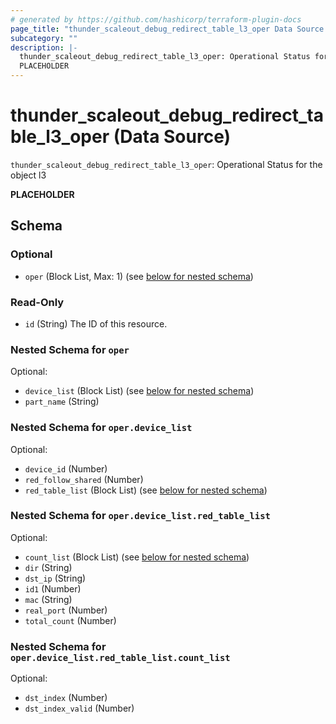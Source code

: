 ```yaml
---
# generated by https://github.com/hashicorp/terraform-plugin-docs
page_title: "thunder_scaleout_debug_redirect_table_l3_oper Data Source - terraform-provider-thunder"
subcategory: ""
description: |-
  thunder_scaleout_debug_redirect_table_l3_oper: Operational Status for the object l3
  PLACEHOLDER
---
```


# thunder_scaleout_debug_redirect_table_l3_oper (Data Source)

`thunder_scaleout_debug_redirect_table_l3_oper`: Operational Status for the object l3

__PLACEHOLDER__



<!-- schema generated by tfplugindocs -->
## Schema

### Optional

- `oper` (Block List, Max: 1) (see [below for nested schema](#nestedblock--oper))

### Read-Only

- `id` (String) The ID of this resource.

<a id="nestedblock--oper"></a>
### Nested Schema for `oper`

Optional:

- `device_list` (Block List) (see [below for nested schema](#nestedblock--oper--device_list))
- `part_name` (String)

<a id="nestedblock--oper--device_list"></a>
### Nested Schema for `oper.device_list`

Optional:

- `device_id` (Number)
- `red_follow_shared` (Number)
- `red_table_list` (Block List) (see [below for nested schema](#nestedblock--oper--device_list--red_table_list))

<a id="nestedblock--oper--device_list--red_table_list"></a>
### Nested Schema for `oper.device_list.red_table_list`

Optional:

- `count_list` (Block List) (see [below for nested schema](#nestedblock--oper--device_list--red_table_list--count_list))
- `dir` (String)
- `dst_ip` (String)
- `id1` (Number)
- `mac` (String)
- `real_port` (Number)
- `total_count` (Number)

<a id="nestedblock--oper--device_list--red_table_list--count_list"></a>
### Nested Schema for `oper.device_list.red_table_list.count_list`

Optional:

- `dst_index` (Number)
- `dst_index_valid` (Number)


